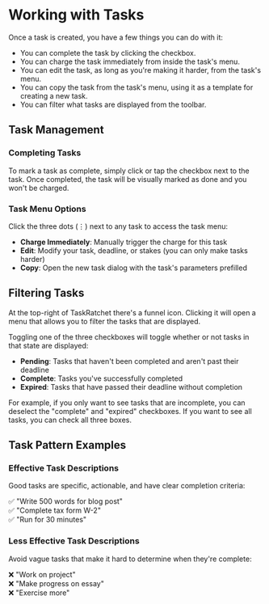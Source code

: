# Working with Tasks

Once a task is created, you have a few things you can do with it:

- You can complete the task by clicking the checkbox.
- You can charge the task immediately from inside the task's menu.
- You can edit the task, as long as you're making it harder, from the task's menu.
- You can copy the task from the task's menu, using it as a template for creating a new task.
- You can filter what tasks are displayed from the toolbar.

## Task Management

### Completing Tasks
To mark a task as complete, simply click or tap the checkbox next to the task. Once completed, the task will be visually marked as done and you won't be charged.

### Task Menu Options
Click the three dots (⋮) next to any task to access the task menu:

- **Charge Immediately**: Manually trigger the charge for this task
- **Edit**: Modify your task, deadline, or stakes (you can only make tasks harder)
- **Copy**: Open the new task dialog with the task's parameters prefilled

## Filtering Tasks

At the top-right of TaskRatchet there's a funnel icon. Clicking it will open a menu that allows you to filter the tasks that are displayed. 

Toggling one of the three checkboxes will toggle whether or not tasks in that state are displayed:

- **Pending**: Tasks that haven't been completed and aren't past their deadline
- **Complete**: Tasks you've successfully completed
- **Expired**: Tasks that have passed their deadline without completion

For example, if you only want to see tasks that are incomplete, you can deselect the "complete" and "expired" checkboxes. If you want to see all tasks, you can check all three boxes.

## Task Pattern Examples

### Effective Task Descriptions
Good tasks are specific, actionable, and have clear completion criteria:

✅ "Write 500 words for blog post"  
✅ "Complete tax form W-2"  
✅ "Run for 30 minutes"  

### Less Effective Task Descriptions
Avoid vague tasks that make it hard to determine when they're complete:

❌ "Work on project"  
❌ "Make progress on essay"  
❌ "Exercise more"
